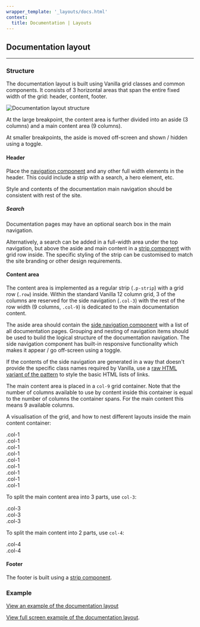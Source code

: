 ```yaml
---
wrapper_template: '_layouts/docs.html'
context:
  title: Documentation | Layouts
---
```


## Documentation layout

<hr>

### Structure

The documentation layout is built using Vanilla grid classes and common components. It consists of 3 horizontal areas that span the entire fixed width of the grid: header, content, footer.

![Documentation layout structure](https://assets.ubuntu.com/v1/2725610a-Documentation+layout+text+to+curves.svg)

At the large breakpoint, the content area is further divided into an aside (3 columns) and a main content area (9 columns).

At smaller breakpoints, the aside is moved off-screen and shown / hidden using a toggle.

#### Header

Place the [navigation component](/docs/patterns/navigation#global-navigation) and any other full width elements in the header. This could include a strip with a search, a hero element, etc.

Style and contents of the documentation main navigation should be consistent with rest of the site.

##### Search

Documentation pages may have an optional search box in the main navigation.

Alternatively, a search can be added in a full-width area under the top navigation, but above the aside and main content in a [strip component](/docs/patterns/strip) with grid row inside. The specific styling of the strip can be customised to match the site branding or other design requirements.

#### Content area

The content area is implemented as a regular strip (`.p-strip`) with a grid row (`.row`) inside. Within the standard Vanilla 12 column grid, 3 of the columns are reserved for the side navigation (`.col-3`) with the rest of the row width (9 columns, `.col-9`) is dedicated to the main documentation content.

The aside area should contain the [side navigation component](/docs/patterns/navigation#side-navigation) with a list of all documentation pages. Grouping and nesting of navigation items should be used to build the logical structure of the documentation navigation. The side navigation component has built-in responsive functionality which makes it appear / go off-screen using a toggle.

If the contents of the side navigation are generated in a way that doesn't provide the specific class names required by Vanilla, use a [raw HTML variant of the pattern](/docs/patterns/navigation#raw-html) to style the basic HTML lists of links.

The main content area is placed in a `col-9` grid container. Note that the number of columns available to use by content inside this container is equal to the number of columns the container spans. For the main content this means 9 available columns.

A visualisation of the grid, and how to nest different layouts inside the main content container:

<div class="grid-demo">
  <div class="row">
    <div class="col-1">.col-1</div>
    <div class="col-1">.col-1</div>
    <div class="col-1">.col-1</div>
    <div class="col-1">.col-1</div>
    <div class="col-1">.col-1</div>
    <div class="col-1">.col-1</div>
    <div class="col-1">.col-1</div>
    <div class="col-1">.col-1</div>
    <div class="col-1">.col-1</div>
  </div>
</div>

To split the main content area into 3 parts, use `col-3`:

<div class="grid-demo">
  <div class="row">
    <div class="col-3">.col-3</div>
    <div class="col-3">.col-3</div>
    <div class="col-3">.col-3</div>
  </div>
</div>

To split the main content into 2 parts, use `col-4`:

<div class="grid-demo">
  <div class="row">
    <div class="col-4">.col-4</div>
    <div class="col-4">.col-4</div>
  </div>
</div>

#### Footer

The footer is built using a [strip component](/docs/patterns/strip).

### Example

<div class="embedded-example"><a href="/docs/examples/layouts/documentation/" class="js-example" data-height="600">
View an example of the documentation layout
</a></div>

[View full screen example of the documentation layout](/docs/examples/layouts/documentation/).

